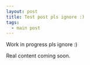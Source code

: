 ```yaml
---
layout: post
title: Test post pls ignore :)
tags:
  - main post
---
```


Work in progress pls ignore :)

Real content coming soon.
